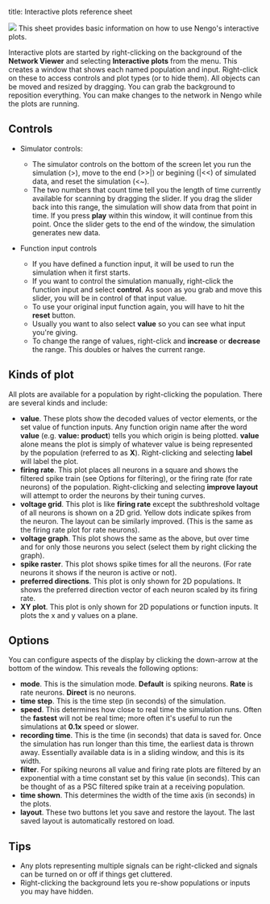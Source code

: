 title: Interactive plots reference sheet

![](?q=system/files/armDemo1.png) This sheet provides basic information on how
to use Nengo's interactive plots.

Interactive plots are started by right-clicking on the background of the
**Network Viewer** and selecting **Interactive plots** from the menu. This
creates a window that shows each named population and input. Right-click on
these to access controls and plot types (or to hide them). All objects can be
moved and resized by dragging. You can grab the background to reposition
everything. You can make changes to the network in Nengo while the plots are
running.

## Controls

  * Simulator controls:

    * The simulator controls on the bottom of the screen let you run the simulation (>), move to the end (>>|) or begining (|<<) of simulated data, and reset the simulation (<~). 
    * The two numbers that count time tell you the length of time currently available for scanning by dragging the slider. If you drag the slider back into this range, the simulation will show data from that point in time. If you press **play** within this window, it will continue from this point. Once the slider gets to the end of the window, the simulation generates new data.
  * Function input controls

    * If you have defined a function input, it will be used to run the simulation when it first starts.
    * If you want to control the simulation manually, right-click the function input and select **control**. As soon as you grab and move this slider, you will be in control of that input value.
    * To use your original input function again, you will have to hit the **reset** button.
    * Usually you want to also select **value** so you can see what input you're giving.
    * To change the range of values, right-click and **increase** or **decrease** the range. This doubles or halves the current range.

## Kinds of plot

All plots are available for a population by right-clicking the population.
There are several kinds and include:

  * **value**. These plots show the decoded values of vector elements, or the set value of function inputs. Any function origin name after the word **value** (e.g. **value: product**) tells you which origin is being plotted. **value** alone means the plot is simply of whatever value is being represented by the population (referred to as **X**). Right-clicking and selecting **label** will label the plot.
  * **firing rate**. This plot places all neurons in a square and shows the filtered spike train (see Options for filtering), or the firing rate (for rate neurons) of the population. Right-clicking and selecting **improve layout** will attempt to order the neurons by their tuning curves.
  * **voltage grid**. This plot is like **firing rate** except the subthreshold voltage of all neurons is shown on a 2D grid. Yellow dots indicate spikes from the neuron. The layout can be similarly improved. (This is the same as the firing rate plot for rate neurons).
  * **voltage graph**. This plot shows the same as the above, but over time and for only those neurons you select (select them by right clicking the graph).
  * **spike raster**. This plot shows spike times for all the neurons. (For rate neurons it shows if the neuron is active or not).
  * **preferred directions**. This plot is only shown for 2D populations. It shows the preferred direction vector of each neuron scaled by its firing rate.
  * **XY plot**. This plot is only shown for 2D populations or function inputs. It plots the x and y values on a plane.

## Options

You can configure aspects of the display by clicking the down-arrow at the
bottom of the window. This reveals the following options:

  * **mode**. This is the simulation mode. **Default** is spiking neurons. **Rate** is rate neurons. **Direct** is no neurons.
  * **time step**. This is the time step (in seconds) of the simulation.
  * **speed**. This determines how close to real time the simulation runs. Often the **fastest** will not be real time; more often it's useful to run the simulations at **0.1x** speed or slower.
  * **recording time**. This is the time (in seconds) that data is saved for. Once the simulation has run longer than this time, the earliest data is thrown away. Essentially available data is in a sliding window, and this is its width.
  * **filter**. For spiking neurons all value and firing rate plots are filtered by an exponential with a time constant set by this value (in seconds). This can be thought of as a PSC filtered spike train at a receiving population.
  * **time shown**. This determines the width of the time axis (in seconds) in the plots.
  * **layout**. These two buttons let you save and restore the layout. The last saved layout is automatically restored on load.

## Tips

  * Any plots representing multiple signals can be right-clicked and signals can be turned on or off if things get cluttered.
  * Right-clicking the background lets you re-show populations or inputs you may have hidden.


